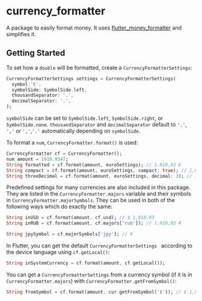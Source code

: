 # currency_formatter

A package to easily format money. It uses
 [flutter_money_formatter](https://pub.dev/packages/flutter_money_formatter) and 
 simplifies it.

## Getting Started

To set how a `double` will be formatted, create a `CurrencyFormatterSettings`:

```dart
CurrencyFormatterSettings settings = CurrencyFormatterSettings(
  symbol:'€',
  symbolSide: SymbolSide.left,
  thousandSeparator: '.',
  decimalSeparator: '.',
);
```

`symbolSide` can be set to `SymbolSide.left`, `SymbolSide.right`, or `SymbolSide.none`.
`thousandSeparator` and `decimalSeparator` default to `'.'`, `','` or `','`,`'.'` automatically
depending on `symbolSide`.


To format a `num`,  `CurrencyFormatter.format()` is used:

```dart
CurrencyFormatter cf = CurrencyFormatter();
num amount = 1910.9347;
String formatted = cf.format(amount, euroSettings); // 1.910,93 €
String compact = cf.format(amount, euroSettings, compact: true); // 1,91K €
String threeDecimal = cf.format(amount, euroSettings, decimal: 3); // 1.910,945 €
```

Predefined settings for many currencies are also included in this package.
They are listed in the `CurrencyFormatter.majors` variable and their symbols in 
`CurrencyFormatter.majorSymbols`. They can be used in both of the following ways
which do exactly the same:

```dart
String inUSD = cf.format(amount, cf.usd); // $ 1,910.93
String inRUB = cf.format(amount, cf.majors['rub']); // 1.910,93 ₽

String jpySymbol = cf.majorSymbols['jpy']; // ¥
```

In Flutter, you can get the default `CurrencyFormatterSettings ` according to the device
language using `cf.getLocal()`:

```dart
String inSystemCurrency = cf.format(amount, cf.getLocal());
```

You can get a `CurrencyFormatterSettings` from a currency symbol (if it is in
`CurrencyFormatter.majors`) with `CurrencyFormatter.getFromSymbol()`:

```dart
String fromSymbol = cf.format(amount, cur.getFromSymbol('£')); // £ 1,910.35
```